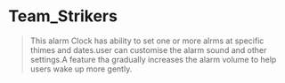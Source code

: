# Team_Strikers
> This alarm Clock has ability to set one or more alrms at specific thimes and dates.user can customise the alarm sound and other settings.A feature tha gradually increases the alarm volume to help users wake up more gently.
